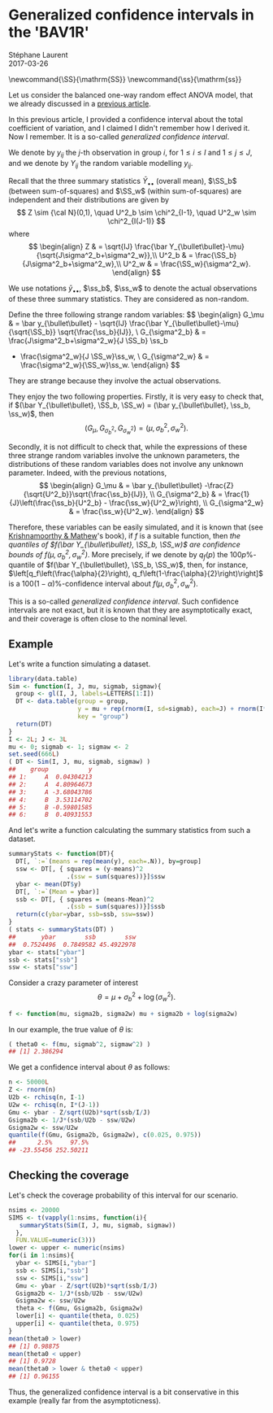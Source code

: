 # Generalized confidence intervals in the 'BAV1R'
Stéphane Laurent  
2017-03-26  



\newcommand{\SS}{\mathrm{SS}}
\newcommand{\ss}{\mathrm{ss}}

Let us consider the balanced one-way random effect ANOVA model, that we already discussed in a [previous article](http://stla.github.io/stlapblog/posts/Anova1random.html). 

In this previous article, I provided a confidence interval about the total coefficient of variation, and I claimed I didn't remember how I derived it. Now I remember. It is a so-called *generalized confidence interval*. 

We denote by $y_{ij}$ the $j$-th observation in group $i$, for $1 \leqslant i \leqslant I$ and $1 \leqslant j \leqslant J$, and we denote by $Y_{ij}$ the random variable modelling $y_{ij}$.

Recall that the three summary statistics $\bar Y_{\bullet\bullet}$ (overall mean), $\SS_b$ (between sum-of-squares) and $\SS_w$ (within sum-of-squares) are independent and their distributions are given by 
$$
Z \sim {\cal N}(0,1), \quad 
U^2_b \sim \chi^2_{I-1}, \quad 
U^2_w \sim \chi^2_{I(J-1)}
$$
where 
$$
\begin{align}
Z & =  \sqrt{IJ} \frac{\bar Y_{\bullet\bullet}-\mu}{\sqrt{J\sigma^2_b+\sigma^2_w}},\\
U^2_b & = \frac{\SS_b}{J\sigma^2_b+\sigma^2_w},\\
U^2_w & = \frac{\SS_w}{\sigma^2_w}. 
\end{align}
$$

We use notations $\bar y_{\bullet\bullet}$, $\ss_b$, $\ss_w$ to denote the actual observations of these three summary statistics. They are considered as non-random.

Define the three following strange random variables:
$$
\begin{align}
G_\mu & = \bar y_{\bullet\bullet} - 
\sqrt{IJ} \frac{\bar Y_{\bullet\bullet}-\mu}{\sqrt{\SS_b}}
 \sqrt{\frac{\ss_b}{IJ}}, \\
G_{\sigma^2_b} & = \frac{J\sigma^2_b+\sigma^2_w}{J \SS_b} \ss_b
 - \frac{\sigma^2_w}{J \SS_w}\ss_w, \\
G_{\sigma^2_w} & = \frac{\sigma^2_w}{\SS_w}\ss_w.
\end{align}
$$

They are strange because they involve the actual observations.

They enjoy the two following properties. 
Firstly, it is very easy to check that, if
$(\bar Y_{\bullet\bullet}, \SS_b, \SS_w) = (\bar y_{\bullet\bullet}, \ss_b, \ss_w)$, then 
$$
(G_\mu, G_{\sigma^2_b}, G_{\sigma^2_w}) 
= (\mu, \sigma^2_b, \sigma^2_w).
$$

Secondly, it is not difficult to check that, while the expressions of these three strange random variables involve the unknown parameters, the distributions of these random variables does not involve any unknown parameter. Indeed, with the previous notations, 
$$
\begin{align}
G_\mu & = \bar y_{\bullet\bullet} -\frac{Z}{\sqrt{U^2_b}}\sqrt{\frac{\ss_b}{IJ}}, \\
G_{\sigma^2_b} & = \frac{1}{J}\left(\frac{\ss_b}{U^2_b} - \frac{\ss_w}{U^2_w}\right), \\ 
G_{\sigma^2_w} & = \frac{\ss_w}{U^2_w}.
\end{align}
$$

Therefore, these variables can be easily simulated, and it is known that (see [Krishnamoorthy & Mathew][KM]'s book), if $f$ is a suitable function, then *the quantiles of $f(\bar Y_{\bullet\bullet}, \SS_b, \SS_w)$ are confidence bounds of $f(\mu, \sigma^2_b, \sigma^2_w)$*. 
More precisely, if we denote by $q_f(p)$ the $100p\%$-quantile of 
$f(\bar Y_{\bullet\bullet}, \SS_b, \SS_w)$, then, for instance, 
$\left[q_f\left(\frac{\alpha}{2}\right), q_f\left(1-\frac{\alpha}{2}\right)\right]$ is a $100(1-\alpha)\%$-confidence interval about $f(\mu, \sigma^2_b, \sigma^2_w)$. 

This is a so-called *generalized confidence interval*. Such confidence intervals are not exact, but it is known that they are asymptotically exact, and their coverage is often close to the nominal level.

## Example 

Let's write a function simulating a dataset.


```r
library(data.table)
Sim <- function(I, J, mu, sigmab, sigmaw){
  group <- gl(I, J, labels=LETTERS[1:I])
  DT <- data.table(group = group, 
                   y = mu + rep(rnorm(I, sd=sigmab), each=J) + rnorm(I*J, sd=sigmaw),
                   key = "group")
  return(DT)
}
I <- 2L; J <- 3L
mu <- 0; sigmab <- 1; sigmaw <- 2
set.seed(666L)
( DT <- Sim(I, J, mu, sigmab, sigmaw) )
##    group           y
## 1:     A  0.04304213
## 2:     A  4.80964673
## 3:     A -3.68043786
## 4:     B  3.53114702
## 5:     B -0.59801585
## 6:     B  0.40931553
```

And let's write a function calculating the summary statistics from such a dataset.


```r
summaryStats <- function(DT){
  DT[, `:=`(means = rep(mean(y), each=.N)), by=group]
  ssw <- DT[, { squares = (y-means)^2
                .(ssw = sum(squares))}]$ssw
  ybar <- mean(DT$y)
  DT[, `:=`(Mean = ybar)]
  ssb <- DT[, { squares = (means-Mean)^2
                .(ssb = sum(squares))}]$ssb
  return(c(ybar=ybar, ssb=ssb, ssw=ssw))
}
( stats <- summaryStats(DT) )
##       ybar        ssb        ssw 
##  0.7524496  0.7849582 45.4922978
ybar <- stats["ybar"]
ssb <- stats["ssb"]
ssw <- stats["ssw"]
```

Consider a crazy parameter of interest 
$$
\theta = \mu + \sigma^2_b + \log(\sigma^2_w).
$$


```r
f <- function(mu, sigma2b, sigma2w) mu + sigma2b + log(sigma2w)
```

In our example, the true value of $\theta$ is:


```r
( theta0 <- f(mu, sigmab^2, sigmaw^2) )
## [1] 2.386294
```

We get a confidence interval about $\theta$ as follows:


```r
n <- 50000L
Z <- rnorm(n)
U2b <- rchisq(n, I-1)
U2w <- rchisq(n, I*(J-1))
Gmu <- ybar - Z/sqrt(U2b)*sqrt(ssb/I/J)
Gsigma2b <- 1/J*(ssb/U2b - ssw/U2w)
Gsigma2w <- ssw/U2w
quantile(f(Gmu, Gsigma2b, Gsigma2w), c(0.025, 0.975))
##      2.5%     97.5% 
## -23.55456 252.50211
```


## Checking the coverage

Let's check the coverage probability of this interval for our scenario.


```r
nsims <- 20000
SIMS <- t(vapply(1:nsims, function(i){
   summaryStats(Sim(I, J, mu, sigmab, sigmaw))
  }, 
  FUN.VALUE=numeric(3)))
lower <- upper <- numeric(nsims)
for(i in 1:nsims){
  ybar <- SIMS[i,"ybar"]
  ssb <- SIMS[i,"ssb"]
  ssw <- SIMS[i,"ssw"]
  Gmu <- ybar - Z/sqrt(U2b)*sqrt(ssb/I/J)
  Gsigma2b <- 1/J*(ssb/U2b - ssw/U2w)
  Gsigma2w <- ssw/U2w
  theta <- f(Gmu, Gsigma2b, Gsigma2w)
  lower[i] <- quantile(theta, 0.025)
  upper[i] <- quantile(theta, 0.975)
}
mean(theta0 > lower)
## [1] 0.98875
mean(theta0 < upper)
## [1] 0.9728
mean(theta0 > lower & theta0 < upper)
## [1] 0.96155
```

Thus, the generalized confidence interval is a bit conservative in this example (really far from the asymptoticness).


[KM]: http://eu.wiley.com/WileyCDA/WileyTitle/productCd-0470380268.html "Kalimuthu Krishnamoorthy, Thomas Mathew. *Statistical Tolerance Regions: Theory, Applications, and Computation*. Wiley 2009."
